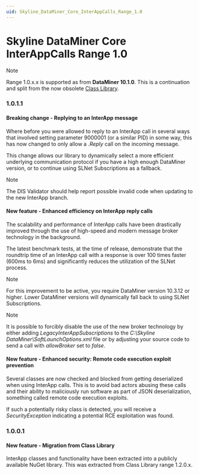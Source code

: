 ```yaml
---
uid: Skyline_DataMiner_Core_InterAppCalls_Range_1.0
---
```


# Skyline DataMiner Core InterAppCalls Range 1.0

> [!NOTE]
> Range 1.0.x.x is supported as from **DataMiner 10.1.0**. This is a continuation and split from the now obsolete [Class Library](xref:ClassLibrary_Range_1.2).

### 1.0.1.1

#### Breaking change - Replying to an InterApp message

Where before you were allowed to reply to an InterApp call in several ways that involved setting parameter 9000001 (or a similar PID) in some way, this has now changed to only allow a *.Reply* call on the incoming message.

This change allows our library to dynamically select a more efficient underlying communication protocol if you have a high enough DataMiner version, or to continue using SLNet Subscriptions as a fallback.

>[!NOTE]
> The DIS Validator should help report possible invalid code when updating to the new InterApp branch.

#### New feature - Enhanced efficiency on InterApp reply calls

The scalability and performance of InterApp calls have been drastically improved through the use of high-speed and modern message broker technology in the background.

The latest benchmark tests, at the time of release, demonstrate that the roundtrip time of an InterApp call with a response is over 100 times faster (600ms to 6ms) and significantly reduces the utilization of the SLNet process.

>[!NOTE]
> For this improvement to be active, you require DataMiner version 10.3.12 or higher. Lower DataMiner versions will dynamically fall back to using SLNet Subscriptions.

>[!NOTE]
> It is possible to forcibly disable the use of the new broker technology by either adding *LegacyInterAppSubscriptions* to the *C:\Skyline DataMiner\SoftLaunchOptions.xml* file or by adjusting your source code to send a call with *allowBroker* set to *false*.

#### New feature - Enhanced security: Remote code execution exploit prevention

Several classes are now checked and blocked from getting deserialized when using InterApp calls. This is to avoid bad actors abusing these calls and their ability to maliciously run software as part of JSON deserialization, something called remote code execution exploits.

If such a potentially risky class is detected, you will receive a *SecurityException* indicating a potential RCE exploitation was found.

### 1.0.0.1

#### New feature - Migration from Class Library

InterApp classes and functionality have been extracted into a publicly available NuGet library. This was extracted from Class Library range 1.2.0.x.